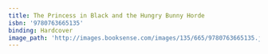 ```yaml
---
title: The Princess in Black and the Hungry Bunny Horde
isbn: '9780763665135'
binding: Hardcover
image_path: 'http://images.booksense.com/images/135/665/9780763665135.jpg'
---
```


